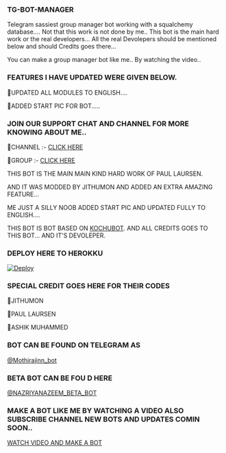 ### TG-BOT-MANAGER

Telegram sassiest group manager bot working with a squalchemy database.... 
Not that this work is not done by me.. This bot is the main hard work or the real developers... 
All the real Devolepers should be mentioned below and should Credits goes there... 


You can make a group manager bot like me.. By watching the video.. 

### FEATURES I HAVE UPDATED WERE GIVEN BELOW.   

🔰UPDATED ALL MODULES TO ENGLISH.... 

🔰ADDED START PIC FOR BOT..... 



### JOIN OUR SUPPORT CHAT AND CHANNEL FOR MORE KNOWING ABOUT ME..   

🔰CHANNEL :- [CLICK HERE](https://t.me/NAZRIYANAZEEM_BETA) 

🔰GROUP :- [CLICK HERE](https://t.me/NAZRIYANAZEEMBETA) 



THIS BOT IS THE MAIN MAIN KIND HARD WORK OF PAUL LAURSEN. 

AND IT WAS MODDED BY JITHUMON AND ADDED AN EXTRA AMAZING FEATURE... 

ME JUST A SILLY NOOB ADDED START PIC AND UPDATED FULLY TO ENGLISH....

THIS BOT IS BOT BASED ON [KOCHUBOT](https://github.com/jithumon/tgbot). AND ALL CREDITS GOES TO THIS BOT... AND IT'S DEVOLEPER. 


### DEPLOY HERE TO HEROKKU

[![Deploy](https://www.herokucdn.com/deploy/button.svg)](https://www.heroku.com/deploy?template=https://github.com/anandhakrishnanlop/TG-BOT) 

 
### SPECIAL CREDIT GOES HERE FOR THEIR CODES 

🔰JITHUMON 

🔰PAUL LAURSEN

🔰ASHIK MUHAMMED 

### BOT CAN BE FOUND ON TELEGRAM AS

[@Mothirajinn_bot](https://t.me/Mothirajinn_bot) 

### BETA BOT CAN BE FOU D HERE
[@NAZRIYANAZEEM_BETA_BOT](https://t.me/NAZRIYANAZEEM_BETA_BOT) 


### MAKE A BOT LIKE ME BY WATCHING A VIDEO ALSO SUBSCRIBE CHANNEL NEW BOTS AND UPDATES COMIN SOON.. 

[WATCH VIDEO AND MAKE A BOT](https://youtu.be/q92-LTGwn9k) 


